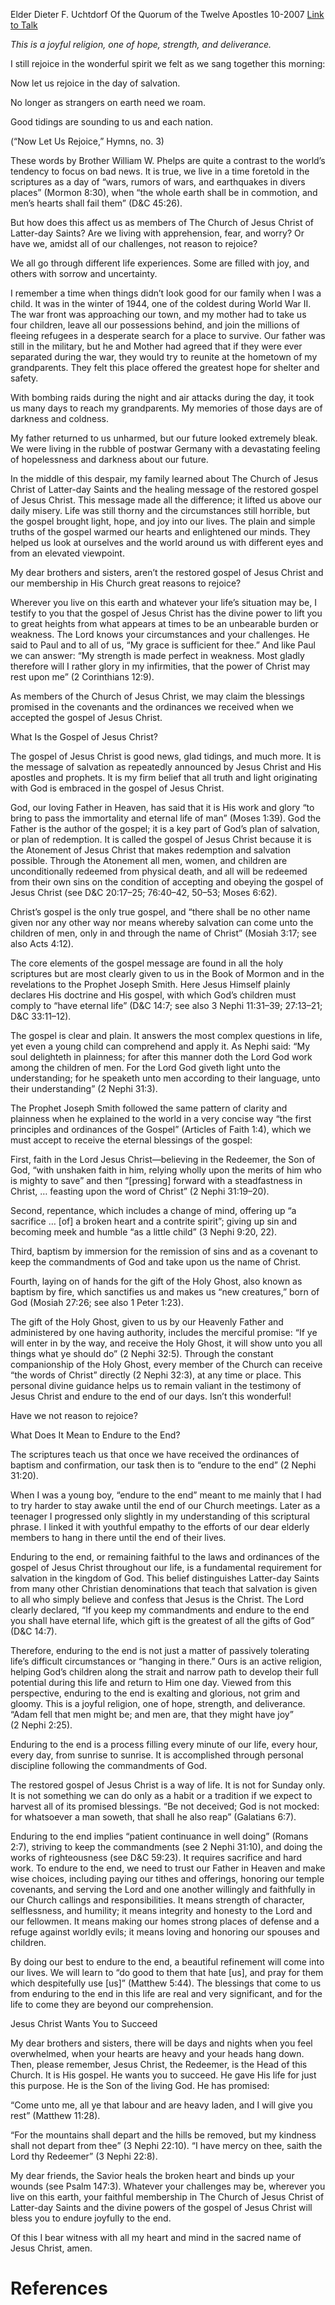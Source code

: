 Elder Dieter F. Uchtdorf
Of the Quorum of the Twelve Apostles
10-2007
[Link to Talk](https://www.churchofjesuschrist.org/study/general-conference/2007/10/have-we-not-reason-to-rejoice?lang=eng)

_This is a joyful religion, one of hope, strength, and deliverance._

I still rejoice in the wonderful spirit we felt as we sang together this morning:





Now let us rejoice in the day of salvation.

No longer as strangers on earth need we roam.

Good tidings are sounding to us and each nation.





(“Now Let Us Rejoice,” Hymns, no. 3)





These words by Brother William W. Phelps are quite a contrast to the world’s tendency to focus on bad news. It is true, we live in a time foretold in the scriptures as a day of “wars, rumors of wars, and earthquakes in divers places” (Mormon 8:30), when “the whole earth shall be in commotion, and men’s hearts shall fail them” (D&C 45:26).

But how does this affect us as members of The Church of Jesus Christ of Latter-day Saints? Are we living with apprehension, fear, and worry? Or have we, amidst all of our challenges, not reason to rejoice?

We all go through different life experiences. Some are filled with joy, and others with sorrow and uncertainty.

I remember a time when things didn’t look good for our family when I was a child. It was in the winter of 1944, one of the coldest during World War II. The war front was approaching our town, and my mother had to take us four children, leave all our possessions behind, and join the millions of fleeing refugees in a desperate search for a place to survive. Our father was still in the military, but he and Mother had agreed that if they were ever separated during the war, they would try to reunite at the hometown of my grandparents. They felt this place offered the greatest hope for shelter and safety.

With bombing raids during the night and air attacks during the day, it took us many days to reach my grandparents. My memories of those days are of darkness and coldness.



My father returned to us unharmed, but our future looked extremely bleak. We were living in the rubble of postwar Germany with a devastating feeling of hopelessness and darkness about our future.

In the middle of this despair, my family learned about The Church of Jesus Christ of Latter-day Saints and the healing message of the restored gospel of Jesus Christ. This message made all the difference; it lifted us above our daily misery. Life was still thorny and the circumstances still horrible, but the gospel brought light, hope, and joy into our lives. The plain and simple truths of the gospel warmed our hearts and enlightened our minds. They helped us look at ourselves and the world around us with different eyes and from an elevated viewpoint.

My dear brothers and sisters, aren’t the restored gospel of Jesus Christ and our membership in His Church great reasons to rejoice?

Wherever you live on this earth and whatever your life’s situation may be, I testify to you that the gospel of Jesus Christ has the divine power to lift you to great heights from what appears at times to be an unbearable burden or weakness. The Lord knows your circumstances and your challenges. He said to Paul and to all of us, “My grace is sufficient for thee.” And like Paul we can answer: “My strength is made perfect in weakness. Most gladly therefore will I rather glory in my infirmities, that the power of Christ may rest upon me” (2 Corinthians 12:9).

As members of the Church of Jesus Christ, we may claim the blessings promised in the covenants and the ordinances we received when we accepted the gospel of Jesus Christ.





What Is the Gospel of Jesus Christ?



The gospel of Jesus Christ is good news, glad tidings, and much more. It is the message of salvation as repeatedly announced by Jesus Christ and His apostles and prophets. It is my firm belief that all truth and light originating with God is embraced in the gospel of Jesus Christ.

God, our loving Father in Heaven, has said that it is His work and glory “to bring to pass the immortality and eternal life of man” (Moses 1:39). God the Father is the author of the gospel; it is a key part of God’s plan of salvation, or plan of redemption. It is called the gospel of Jesus Christ because it is the Atonement of Jesus Christ that makes redemption and salvation possible. Through the Atonement all men, women, and children are unconditionally redeemed from physical death, and all will be redeemed from their own sins on the condition of accepting and obeying the gospel of Jesus Christ (see D&C 20:17–25; 76:40–42, 50–53; Moses 6:62).

Christ’s gospel is the only true gospel, and “there shall be no other name given nor any other way nor means whereby salvation can come unto the children of men, only in and through the name of Christ” (Mosiah 3:17; see also Acts 4:12).

The core elements of the gospel message are found in all the holy scriptures but are most clearly given to us in the Book of Mormon and in the revelations to the Prophet Joseph Smith. Here Jesus Himself plainly declares His doctrine and His gospel, with which God’s children must comply to “have eternal life” (D&C 14:7; see also 3 Nephi 11:31–39; 27:13–21; D&C 33:11–12).

The gospel is clear and plain. It answers the most complex questions in life, yet even a young child can comprehend and apply it. As Nephi said: “My soul delighteth in plainness; for after this manner doth the Lord God work among the children of men. For the Lord God giveth light unto the understanding; for he speaketh unto men according to their language, unto their understanding” (2 Nephi 31:3).

The Prophet Joseph Smith followed the same pattern of clarity and plainness when he explained to the world in a very concise way “the first principles and ordinances of the Gospel” (Articles of Faith 1:4), which we must accept to receive the eternal blessings of the gospel:

First, faith in the Lord Jesus Christ—believing in the Redeemer, the Son of God, “with unshaken faith in him, relying wholly upon the merits of him who is mighty to save” and then “[pressing] forward with a steadfastness in Christ, … feasting upon the word of Christ” (2 Nephi 31:19–20).

Second, repentance, which includes a change of mind, offering up “a sacrifice … [of] a broken heart and a contrite spirit”; giving up sin and becoming meek and humble “as a little child” (3 Nephi 9:20, 22).

Third, baptism by immersion for the remission of sins and as a covenant to keep the commandments of God and take upon us the name of Christ.

Fourth, laying on of hands for the gift of the Holy Ghost, also known as baptism by fire, which sanctifies us and makes us “new creatures,” born of God (Mosiah 27:26; see also 1 Peter 1:23).

The gift of the Holy Ghost, given to us by our Heavenly Father and administered by one having authority, includes the merciful promise: “If ye will enter in by the way, and receive the Holy Ghost, it will show unto you all things what ye should do” (2 Nephi 32:5). Through the constant companionship of the Holy Ghost, every member of the Church can receive “the words of Christ” directly (2 Nephi 32:3), at any time or place. This personal divine guidance helps us to remain valiant in the testimony of Jesus Christ and endure to the end of our days. Isn’t this wonderful!

Have we not reason to rejoice?







What Does It Mean to Endure to the End?



The scriptures teach us that once we have received the ordinances of baptism and confirmation, our task then is to “endure to the end” (2 Nephi 31:20).

When I was a young boy, “endure to the end” meant to me mainly that I had to try harder to stay awake until the end of our Church meetings. Later as a teenager I progressed only slightly in my understanding of this scriptural phrase. I linked it with youthful empathy to the efforts of our dear elderly members to hang in there until the end of their lives.

Enduring to the end, or remaining faithful to the laws and ordinances of the gospel of Jesus Christ throughout our life, is a fundamental requirement for salvation in the kingdom of God. This belief distinguishes Latter-day Saints from many other Christian denominations that teach that salvation is given to all who simply believe and confess that Jesus is the Christ. The Lord clearly declared, “If you keep my commandments and endure to the end you shall have eternal life, which gift is the greatest of all the gifts of God” (D&C 14:7).

Therefore, enduring to the end is not just a matter of passively tolerating life’s difficult circumstances or “hanging in there.” Ours is an active religion, helping God’s children along the strait and narrow path to develop their full potential during this life and return to Him one day. Viewed from this perspective, enduring to the end is exalting and glorious, not grim and gloomy. This is a joyful religion, one of hope, strength, and deliverance. “Adam fell that men might be; and men are, that they might have joy” (2 Nephi 2:25).

Enduring to the end is a process filling every minute of our life, every hour, every day, from sunrise to sunrise. It is accomplished through personal discipline following the commandments of God.

The restored gospel of Jesus Christ is a way of life. It is not for Sunday only. It is not something we can do only as a habit or a tradition if we expect to harvest all of its promised blessings. “Be not deceived; God is not mocked: for whatsoever a man soweth, that shall he also reap” (Galatians 6:7).

Enduring to the end implies “patient continuance in well doing” (Romans 2:7), striving to keep the commandments (see 2 Nephi 31:10), and doing the works of righteousness (see D&C 59:23). It requires sacrifice and hard work. To endure to the end, we need to trust our Father in Heaven and make wise choices, including paying our tithes and offerings, honoring our temple covenants, and serving the Lord and one another willingly and faithfully in our Church callings and responsibilities. It means strength of character, selflessness, and humility; it means integrity and honesty to the Lord and our fellowmen. It means making our homes strong places of defense and a refuge against worldly evils; it means loving and honoring our spouses and children.

By doing our best to endure to the end, a beautiful refinement will come into our lives. We will learn to “do good to them that hate [us], and pray for them which despitefully use [us]” (Matthew 5:44). The blessings that come to us from enduring to the end in this life are real and very significant, and for the life to come they are beyond our comprehension.







Jesus Christ Wants You to Succeed



My dear brothers and sisters, there will be days and nights when you feel overwhelmed, when your hearts are heavy and your heads hang down. Then, please remember, Jesus Christ, the Redeemer, is the Head of this Church. It is His gospel. He wants you to succeed. He gave His life for just this purpose. He is the Son of the living God. He has promised:

“Come unto me, all ye that labour and are heavy laden, and I will give you rest” (Matthew 11:28).

“For the mountains shall depart and the hills be removed, but my kindness shall not depart from thee” (3 Nephi 22:10). “I have mercy on thee, saith the Lord thy Redeemer” (3 Nephi 22:8).

My dear friends, the Savior heals the broken heart and binds up your wounds (see Psalm 147:3). Whatever your challenges may be, wherever you live on this earth, your faithful membership in The Church of Jesus Christ of Latter-day Saints and the divine powers of the gospel of Jesus Christ will bless you to endure joyfully to the end.

Of this I bear witness with all my heart and mind in the sacred name of Jesus Christ, amen.

# References
